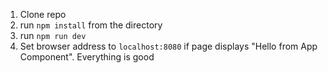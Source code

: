 1. Clone repo
2. run `npm install` from the directory
3. run `npm run dev`
4. Set browser address to `localhost:8080` if page displays "Hello from App Component". Everything is good